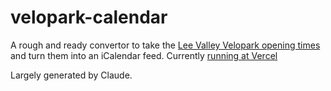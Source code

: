 # velopark-calendar

A rough and ready convertor to take the [Lee Valley Velopark opening times](https://www.better.org.uk/leisure-centre/lee-valley/velopark/road-cycling) and turn them into an iCalendar feed. Currently [running at Vercel](https://velopark-calendar.vercel.app/api/calendar)

Largely generated by Claude.
